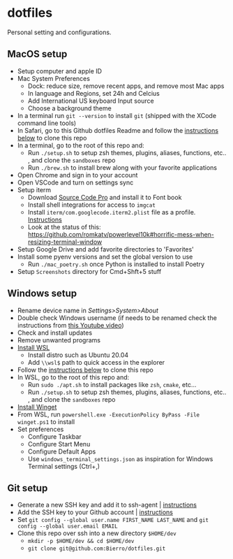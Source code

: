 # dotfiles

Personal setting and configurations.

## MacOS setup

- Setup computer and apple ID
- Mac System Preferences
  - Dock: reduce size, remove recent apps, and remove most Mac apps
  - In language and Regions, set 24h and Celcius
  - Add International US keyboard Input source
  - Choose a background theme
- In a terminal run `git --version` to install `git` (shipped with the XCode
  command line tools)
- In Safari, go to this Github dotfiles Readme and follow the [instructions
  below](#git-setup) to clone this repo
- In a terminal, go to the root of this repo and:
  - Run `./setup.sh` to setup zsh themes, plugins, aliases, functions, etc.. ,
    and clone the `sandboxes` repo
  - Run `./brew.sh` to install brew along with your favorite applications
- Open Chrome and sign in to your account
- Open VSCode and turn on settings sync
- Setup iterm
  - Download [Source Code
    Pro](https://fonts.google.com/specimen/Source+Code+Pro) and install it to
    Font book
  - Install shell integrations for access to `imgcat`
  - Install `iterm/com.googlecode.iterm2.plist` file as a profile. [Instructions](https://stackoverflow.com/a/38263589/5721547)
  - Look at the status of this:
    https://github.com/romkatv/powerlevel10k#horrific-mess-when-resizing-terminal-window
- Setup Google Drive and add favorite directories to 'Favorites'
- Install some pyenv versions and set the global version to use
  - Run `./mac_poetry.sh` once Python is installed to install Poetry
- Setup `Screenshots` directory for Cmd+Shft+5 stuff

## Windows setup

- Rename device name in _Settings>System>About_
- Double check Windows username (if needs to be renamed check the instructions
  from [this Youtube video](https://www.youtube.com/watch?v=w5N2aaiToiQ))
- Check and install updates
- Remove unwanted programs
- [Install WSL](https://docs.microsoft.com/en-us/windows/wsl/install-win10)
  - Install distro such as Ubuntu 20.04
  - Add `\\wsl$` path to quick access in the explorer
- Follow the [instructions below](#git-setup) to clone this
  repo
- In WSL, go to the root of this repo and:
  - Run `sudo ./apt.sh` to install packages like `zsh`, `cmake`, etc...
  - Run `./setup.sh` to setup zsh themes, plugins, aliases, functions, etc.. ,
    and clone the `sandboxes` repo
- [Install Winget](https://docs.microsoft.com/en-us/windows/package-manager/winget/)
- From WSL, run `powershell.exe -ExecutionPolicy ByPass -File winget.ps1` to install
- Set preferences
  - Configure Taskbar
  - Configure Start Menu
  - Configure Default Apps
  - Use `windows_terminal_settings.json` as inspiration for Windows Terminal
    settings (Ctrl+,)

## Git setup

- Generate a new SSH key and add it to ssh-agent |
  [instructions](https://docs.github.com/en/authentication/connecting-to-github-with-ssh/generating-a-new-ssh-key-and-adding-it-to-the-ssh-agent)
- Add the SSH key to your Github account |
  [instructions](https://docs.github.com/en/authentication/connecting-to-github-with-ssh/adding-a-new-ssh-key-to-your-github-account)
- Set `git config --global user.name FIRST_NAME LAST_NAME` and `git config --global user.email EMAIL`
- Clone this repo over ssh into a new directory `$HOME/dev`
  - `mkdir -p $HOME/dev && cd $HOME/dev`
  - `git clone git@github.com:Bierro/dotfiles.git`
